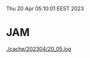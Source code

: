 Thu 20 Apr 05:10:01 EEST 2023
# JAM
<a href='./cache/202304/20_05.log'>./cache/202304/20_05.log</a>
